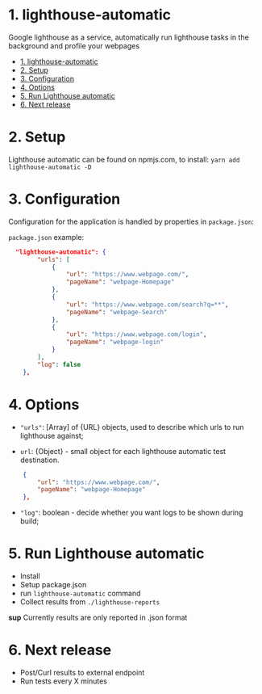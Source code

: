 # 1. lighthouse-automatic

Google lighthouse as a service, automatically run lighthouse tasks in the background and profile your webpages

<!-- TOC -->

- [1. lighthouse-automatic](#1-lighthouse-automatic)
- [2. Setup](#2-setup)
- [3. Configuration](#3-configuration)
- [4. Options](#4-options)
- [5. Run Lighthouse automatic](#5-run-lighthouse-automatic)
- [6. Next release](#6-next-release)

<!-- /TOC -->

# 2. Setup

Lighthouse automatic can be found on npmjs.com, to install:
`yarn add lighthouse-automatic -D`

# 3. Configuration

Configuration for the application is handled by properties in `package.json`:

`package.json` example:

```json
  "lighthouse-automatic": {
        "urls": [
            {
                "url": "https://www.webpage.com/",
                "pageName": "webpage-Homepage"
            },
            {
                "url": "https://www.webpage.com/search?q=**",
                "pageName": "webpage-Search"
            },
            {
                "url": "https://www.webpage.com/login",
                "pageName": "webpage-login"
            }
        ],
        "log": false
    },
```

# 4. Options

* `"urls"`: [Array] of {URL} objects, used to describe which urls to run lighthouse against;

- `url`: {Object} - small object for each lighthouse automatic test destination.

```json
    {
        "url": "https://www.webpage.com/",
        "pageName": "webpage-Homepage"
    },
```

<!-- * `"runOnce"`: boolean - decide whether tests should run -

"minutes": "5",
"endpoint": "", -->

* `"log"`: boolean - decide whether you want logs to be shown during build;

# 5. Run Lighthouse automatic

* Install
* Setup package.json
* run `lighthouse-automatic` command
* Collect results from `./lighthouse-reports`

**sup** Currently results are only reported in .json format

# 6. Next release
* Post/Curl results to external endpoint
* Run tests every X minutes